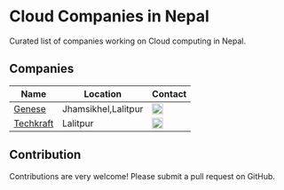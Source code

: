 # Cloud Companies in Nepal

Curated list of companies working on Cloud computing in Nepal.

## Companies
Name | Location | Contact
------------ | ------- | -------
[Genese](https://www.genesesofts.com/) | Jhamsikhel,Lalitpur | <a href="https://www.linkedin.com/company/genese-software-solution/" target="_blank"><img src="https://cdn.jsdelivr.net/npm/simple-icons@latest/icons/linkedin.svg" width="20"/></a>
[Techkraft](https://techkraftinc.com/) | Lalitpur | <a href="https://www.linkedin.com/company/techkraftinc/" target="_blank"><img src="https://cdn.jsdelivr.net/npm/simple-icons@latest/icons/linkedin.svg" width="20"/></a>



## Contribution
Contributions are very welcome! Please submit a pull request on GitHub.